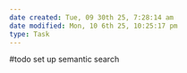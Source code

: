 ```yaml
---
date created: Tue, 09 30th 25, 7:28:14 am
date modified: Mon, 10 6th 25, 10:25:17 pm
type: Task
---
```

#todo set up semantic search
